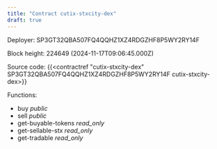 ```yaml
---
title: "Contract cutix-stxcity-dex"
draft: true
---
```

Deployer: SP3GT32QBA507FQ4QQHZ1XZ4RDGZHF8P5WY2RY14F


 



Block height: 224649 (2024-11-17T09:06:45.000Z)

Source code: {{<contractref "cutix-stxcity-dex" SP3GT32QBA507FQ4QQHZ1XZ4RDGZHF8P5WY2RY14F cutix-stxcity-dex>}}

Functions:

* buy _public_
* sell _public_
* get-buyable-tokens _read_only_
* get-sellable-stx _read_only_
* get-tradable _read_only_

